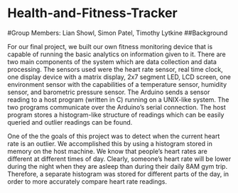 # Health-and-Fitness-Tracker

#Group Members: Lian Showl, Simon Patel, Timothy Lytkine
##Background

For our final project, we built our own fitness monitoring device that is capable of
running the basic analytics on information given to it. There are two main components of
the system which are data collection and data processing. The sensors used were the
heart rate sensor, real time clock, one display device with a matrix display, 2x7 segment
LED, LCD screen, one environment sensor with the capabilities of a temperature
sensor, humidity sensor, and barometric pressure sensor.
The Arduino sends a sensor reading to a host program (written in C) running on a
UNIX-like system. The two programs communicate over the Arduino’s serial connection.
The host program stores a histogram-like structure of readings which can be easily
queried and outlier readings can be found.

One of the the goals of this project was to detect when the current heart rate is an
outlier. We accomplished this by using a histogram stored in memory on the host
machine. We know that people’s heart rates are different at different times of day.
Clearly, someone’s heart rate will be lower during the night when they are asleep than
during their daily 8AM gym trip. Therefore, a separate histogram was stored for different
parts of the day, in order to more accurately compare heart rate readings.
